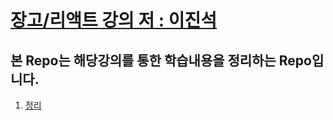 # [장고/리액트 강의 저 : 이진석](https://www.inflearn.com/course/%ED%8C%8C%EC%9D%B4%EC%8D%AC-%EC%9E%A5%EA%B3%A0-%EC%9B%B9%EC%84%9C%EB%B9%84%EC%8A%A4)

## 본 Repo는 해당강의를 통한 학습내용을 정리하는 Repo입니다.

1. [정리](https://github.com/SJY0917032/py_act/tree/master/OT)